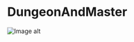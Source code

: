 # DungeonAndMaster
![Image alt](https://github.com/{pudge2002}/{DungeonAndMaster}/raw/{Prism-dev-yolo}/pa.jpg)